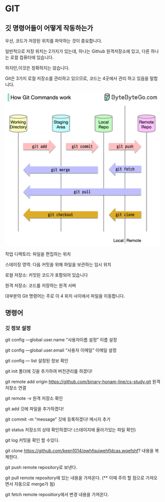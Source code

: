 # GIT
## 깃 명령어들이 어떻게 작동하는가
우선, 코드가 저장된 위치를 파악하는 것이 중요합니다. 

일반적으로 저장 위치는 2가지가 있는데, 하나는 Github 원격저장소에 있고, 다른 하나는 로컬 컴퓨터에 있습니다.

하지만,이것은 정확하지는 않습니다. 

Git은 3가지 로컬 저장소를 관리하고 있으므로, 코드는 4곳에서 관리 하고 있음을 말합니다.

![alt text](git-commands.png)

작업 디렉토리: 파일을 편집하는 위치

스테이징 영역: 다음 커밋을 위해 파일을 보관하는 임시 위치

로컬 저장소: 커밋된 코드가 포함되어 있습니다

원격 저장소: 코드를 저장하는 원격 서버

대부분의 Git 명령어는 주로 이 4 위치 사이에서 파일을 이동합니다.

## 명령어
### 깃 정보 설정
git config —global user.name “사용자이름 설정” 이름 설정

git config —global user.email “사용자 이메일” 이메일 설정

git config — list  설정된 정보 확인



git init  폴더에 깃을 추가하여 버전관리를 하겠다!

git remote add origin https://github.com/binary-honam-line/cs-study.git 원격 저장소 연결

git remote -v 원격 저장소 확인

git add <file> 깃에 파일을 추가하겠다!

git commit -m “message” 깃에 등록하겠다! 메시지 추가

git status 저장소의 상태 확인하겠다! (스테이지에 올라가있는 파일 확인)

git log 커밋을 확인 할 수있다.



git clone https://github.com/keen1014/qwhfquiwehfldcas.wqefshf? 내용을 복제한다.

git push  remote repository로 보낸다.

git pull remote repository에 있는 내용을 가져온다. (** 이때 주의 할 점으로 가져오면서 자동으로 merge가 됨)

git fetch remote repositiory에서 변경 내용을 가져온다.
